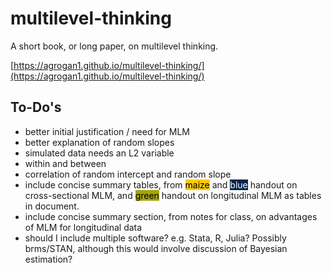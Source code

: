 # multilevel-thinking

A short book, or long paper, on multilevel thinking.

[https://agrogan1.github.io/multilevel-thinking/](https://agrogan1.github.io/multilevel-thinking/)

## To-Do's

* better initial justification / need for MLM
* better explanation of random slopes
* simulated data needs an L2 variable
* within and between
* correlation of random intercept and random slope
* include concise summary tables, from <span style="background-color:#FFCB05;color:black">maize</span> and <span style="background-color:#00274C;color:white">blue</span> handout on cross-sectional MLM, and <span style="background-color:#A5A508;color:black">green</span> handout on longitudinal MLM as tables in document.
* include concise summary section, from notes for class, on advantages of MLM for longitudinal data
* should I include multiple software? e.g. Stata, R, Julia? Possibly brms/STAN, although this would involve discussion of Bayesian estimation?
